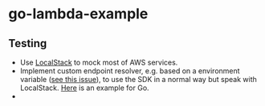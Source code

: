 # go-lambda-example

## Testing

- Use [LocalStack](https://github.com/localstack/localstack) to mock most of AWS services.
- Implement custom endpoint resolver, e.g. based on a environment variable ([see this issue](https://github.com/awslabs/aws-sam-cli/issues/92)),
to use the SDK in a normal way but speak with LocalStack. [Here](https://docs.aws.amazon.com/sdk-for-go/api/aws/endpoints/) is an example for Go.
- 